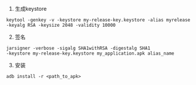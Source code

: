 1. 生成keystore
```
keytool -genkey -v -keystore my-release-key.keystore -alias myrelease -keyalg RSA -keysize 2048 -validity 10000
```
2. 签名
```
jarsigner -verbose -sigalg SHA1withRSA -digestalg SHA1
-keystore my-release-key.keystore my_application.apk alias_name
```
3. 安装
```
adb install -r <path_to_apk>
```